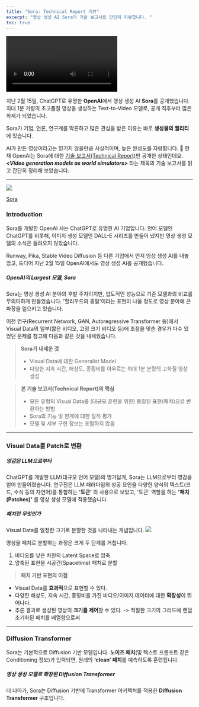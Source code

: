 ```yaml
---
title: "Sora: Technical Report 리뷰"
excerpt: "영상 생성 AI Sora의 기술 보고서를 간단히 리뷰합니다. "
toc: true
---
```


![](https://velog.velcdn.com/images/yuhyeon0809/post/2d9beb9a-b8c7-4098-86a3-79b1883b7002/image.mp4)


지난 2월 15일, ChatGPT로 유명한 **OpenAI**에서 영상 생성 AI **Sora**를 공개했습니다. 
최대 1분 가량의 초고품질 영상을 생성하는 Text-to-Video 모델로, 공개 직후부터 많은 화제가 되었습니다. 

Sora가 기업, 언론, 연구계를 막론하고 많은 관심을 받은 이유는 바로 
**생성물의 퀄리티**에 있습니다.  




AI가 만든 영상이라고는 믿기지 않을만큼 사실적이며, 높은 완성도를 자랑합니다. 🫢
현재 OpenAI는 Sora에 대한 [기술 보고서(Technical Report)](https://openai.com/research/video-generation-models-as-world-simulators)만 공개한 상태인데요. 
***<Video generation models as world simulators\>*** 라는 제목의 기술 보고서를 읽고 간단히 정리해 보았습니다. 


---
![](https://velog.velcdn.com/images/yuhyeon0809/post/83a479cd-88ad-4157-a342-6ec781bac517/image.png)

[Sora](https://openai.com/sora)

### Introduction
Sora를 개발한 OpenAI 사는 ChatGPT로 유명한 AI 기업입니다. 
언어 모델인 ChatGPT를 비롯해, 이미지 생성 모델인 DALL-E 시리즈를 만들어 냈지만 영상 생성 모델의 소식은 들려오지 않았습니다. 

Runway, Pika, Stable Video Diffusion 등 다른 기업에서 먼저 영상 생성 AI를 내놓았고, 드디어 지난 2월 15일 OpenAI에서도 영상 생성 AI를 공개했습니다. 

##### OpenAI의 Largest 모델, Sora
Sora는 영상 생성 AI 분야의 후발 주자이지만, 압도적인 성능으로 기존 모델과의 비교를 무의미하게 만들었습니다. '할리우드의 종말'이라는 표현이 나올 정도로 영상 분야에 큰 파장을 일으키고 있습니다. 

이전 연구(Recurrent Network, GAN, Autoregressive Transformer 등)에서 Visual Data의 일부(짧은 비디오, 고정 크기 비디오 등)에 초점을 맞춘 경우가 다수 있었던 문제를 참고해 다음과 같은 것을 내세웠습니다. 


> **Sora가 내세운 것**
> - Visual Data에 대한 Generalist Model
> - 다양한 지속 시간, 해상도, 종횡비를 아우르는 최대 1분 분량의 고화질 영상 생성


> **본 기술 보고서(Technical Report)의 핵심**
> - 모든 유형의 Visual Data를 (대규모 훈련을 위한) 통일된 표현(패치)으로 변환하는 방법
> - Sora의 기능 및 한계에 대한 질적 평가
> - 모델 및 세부 구현 정보는 포함하지 않음



---

### Visual Data를 Patch로 변환
##### 영감은 LLM으로부터
ChatGPT를 개발한 LLM(대규모 언어 모델)의 명가답게, Sora는 LLM으로부터 영감을 얻어 만들어졌습니다. 연구진은 LLM 패러다임의 성공 요인을 다양한 양식의 텍스트(코드, 수식 등의 자연어)를 통합하는 **‘토큰’** 의 사용으로 보았고, '토큰' 역할을 하는 **'패치(Patches)'** 를 영상 생성 모델에 적용했습니다. 

##### 패치란 무엇인가
Visual Data를 일정한 크기로 분할한 것을 나타내는 개념입니다. 
![](https://velog.velcdn.com/images/yuhyeon0809/post/58686766-c0c6-4c40-9942-9174da33f503/image.png)


영상을 패치로 분할하는 과정은 크게 두 단계를 거칩니다.

1. 비디오를 낮은 차원의 Latent Space로 압축
2. 압축된 표현을 시공간(Spacetime) 패치로 분할

> **패치 기반 표현의 이점**
- Visual Data를 **효과적**으로 표현할 수 있다. 
- 다양한 해상도, 지속 시간, 종횡비를 가진 비디오/이미지 데이터에 대한 **확장성**이 뛰어나다. 
- 추론 결과로 생성된 영상의 **크기를 제어**할 수 있다. 
	-> 적절한 크기의 그리드에 랜덤 초기화된 패치를 배열함으로써

---
### Diffusion Transformer
Sora는 기본적으로 Diffusion 기반 모델입니다. **노이즈 패치**(및 텍스트 프롬프트 같은 Conditioning 정보)가 입력되면, 원래의 **‘clean’ 패치**를 예측하도록 훈련됩니다. 
##### 영상 생성 모델로 확장된 Diffusion Transformer
더 나아가, Sora는 Diffusion 기반에 Transformer 아키텍처를 적용한 **Diffusion Transformer** 구조입니다. 









  
 






